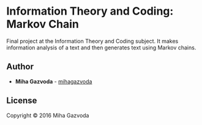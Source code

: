 # Information Theory and Coding: Markov Chain

Final project at the Information Theory and Coding subject. It makes information analysis of a text and then generates text using Markov chains.   

## Author

* **Miha Gazvoda**  - [mihagazvoda](https://github.com/mihagazvoda)

## License

Copyright © 2016 Miha Gazvoda

